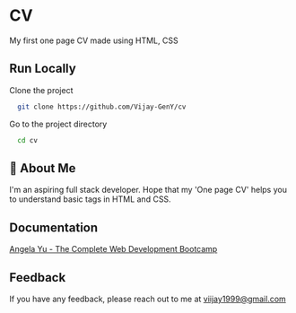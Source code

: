 
# CV

My first one page CV made using HTML, CSS


## Run Locally

Clone the project

```bash
  git clone https://github.com/Vijay-GenY/cv
```

Go to the project directory

```bash
  cd cv
```

## 🚀 About Me
I'm an aspiring full stack developer. Hope that my 'One page CV' helps you to understand basic tags in HTML and CSS.  


## Documentation

[Angela Yu - The Complete Web Development Bootcamp](https://www.udemy.com/course/the-complete-web-development-bootcamp)


## Feedback

If you have any feedback, please reach out to me at viijay1999@gmail.com

